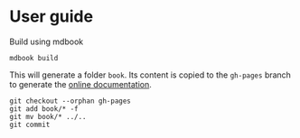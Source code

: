 # User guide

Build using mdbook

```
mdbook build
```

This will generate a folder `book`.
Its content is copied to the `gh-pages` branch to generate the [online documentation](cvra.github.io/robot-software).

```
git checkout --orphan gh-pages
git add book/* -f
git mv book/* ../..
git commit
```
